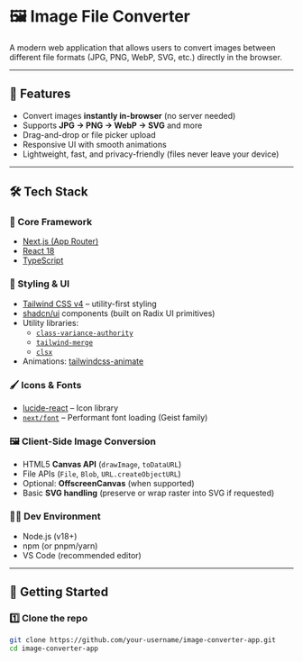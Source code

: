 # 🖼️ Image File Converter

A modern web application that allows users to convert images between different file formats (JPG, PNG, WebP, SVG, etc.) directly in the browser.

---

## 🚀 Features
- Convert images **instantly in-browser** (no server needed)
- Supports **JPG → PNG → WebP → SVG** and more
- Drag-and-drop or file picker upload
- Responsive UI with smooth animations
- Lightweight, fast, and privacy-friendly (files never leave your device)

---

## 🛠️ Tech Stack

### 🔹 Core Framework
- [Next.js (App Router)](https://nextjs.org/)
- [React 18](https://react.dev/)
- [TypeScript](https://www.typescriptlang.org/)

### 🎨 Styling & UI
- [Tailwind CSS v4](https://tailwindcss.com/) – utility-first styling
- [shadcn/ui](https://ui.shadcn.com/) components (built on Radix UI primitives)
- Utility libraries:  
  - [`class-variance-authority`](https://github.com/joe-bell/cva)  
  - [`tailwind-merge`](https://github.com/dcastil/tailwind-merge)  
  - [`clsx`](https://github.com/lukeed/clsx)
- Animations: [tailwindcss-animate](https://github.com/joe-bell/tailwindcss-animate)

### 🖌️ Icons & Fonts
- [lucide-react](https://lucide.dev/) – Icon library
- [`next/font`](https://nextjs.org/docs/app/building-your-application/optimizing/fonts) – Performant font loading (Geist family)

### 🖼️ Client-Side Image Conversion
- HTML5 **Canvas API** (`drawImage`, `toDataURL`)
- File APIs (`File`, `Blob`, `URL.createObjectURL`)
- Optional: **OffscreenCanvas** (when supported)
- Basic **SVG handling** (preserve or wrap raster into SVG if requested)

### 🧑‍💻 Dev Environment
- Node.js (v18+)
- npm (or pnpm/yarn)
- VS Code (recommended editor)

---

## 📂 Getting Started

### 1️⃣ Clone the repo
```bash
git clone https://github.com/your-username/image-converter-app.git
cd image-converter-app
